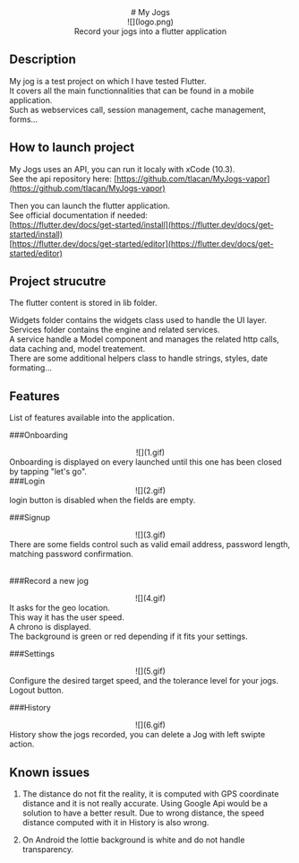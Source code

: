 <center>
# My Jogs
</center>

<center>![](logo.png)<br />
Record your jogs into a flutter application</center>


## Description
My jog is a test project on which I have tested Flutter.<br />
It covers all the main functionnalities that can be found in a mobile application. <br />
Such as webservices call, session management, cache management, forms...


## How to launch project
My Jogs uses an API, you can run it localy with xCode (10.3). <br />
See the api repository here: [https://github.com/tlacan/MyJogs-vapor](https://github.com/tlacan/MyJogs-vapor) 

Then you can launch the flutter application.<br />
See official documentation if needed:<br />
[https://flutter.dev/docs/get-started/install](https://flutter.dev/docs/get-started/install)<br />
[https://flutter.dev/docs/get-started/editor](https://flutter.dev/docs/get-started/editor)


## Project strucutre
The flutter content is stored in lib folder.

Widgets folder contains the widgets class used to handle the UI layer.<br />
Services folder contains the engine and related services.<br />
A service handle a Model component and manages the related http calls, data caching and, model treatement.<br />
There are some additional helpers class to handle strings, styles, date formating...

## Features
List of features available into the application.


###Onboarding<br />
<center>![](1.gif)<br /></center>
Onboarding is displayed on every launched until this one has been closed by tapping
"let's go".

<br />
###Login<br />
<center>![](2.gif)<br /></center>
login button is disabled when the fields are empty.

###Signup<br />
<center>![](3.gif)<br /></center>
There are some fields control such as valid email address, password length, matching password confirmation. <br /><br />

###Record a new jog<br />
<center>![](4.gif)<br /></center>
It asks for the geo location.<br />
This way it has the user speed. <br />
A chrono is displayed.<br />
The background is green or red depending if it fits your settings.

###Settings<br />
<center>![](5.gif)<br /></center>
Configure the desired target speed, and the tolerance level for your jogs.
Logout button.

###History<br />
<center>![](6.gif)<br /></center>
History show the jogs recorded, you can delete a Jog with left swipte action.



## Known issues
1. The distance do not fit the reality, it is computed with GPS coordinate distance and it is not
really accurate. Using Google Api would be a solution to have a better result.
Due to wrong distance, the speed distance computed with it in History is also wrong.

1. On Android the lottie background is white and do not handle transparency.

